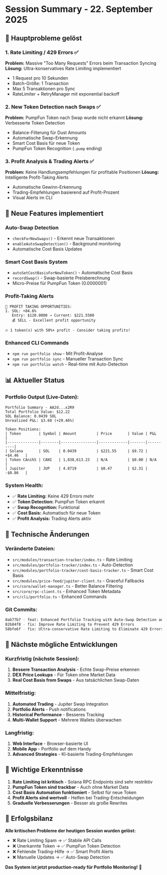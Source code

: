 # Session Summary - 22. September 2025

## 🎯 Hauptprobleme gelöst

### 1. Rate Limiting / 429 Errors ✅
**Problem:** Massive "Too Many Requests" Errors beim Transaction Syncing
**Lösung:** Ultra-konservatives Rate Limiting implementiert
- 1 Request pro 10 Sekunden
- Batch-Größe: 1 Transaction
- Max 5 Transaktionen pro Sync
- RateLimiter + RetryManager mit exponential backoff

### 2. New Token Detection nach Swaps ✅
**Problem:** PumpFun Token nach Swap wurde nicht erkannt
**Lösung:** Verbesserte Token Detection
- Balance-Filterung für Dust Amounts
- Automatische Swap-Erkennung
- Smart Cost Basis für neue Token
- PumpFun Token Recognition (`.pump` ending)

### 3. Profit Analysis & Trading Alerts ✅
**Problem:** Keine Handlungsempfehlungen für profitable Positionen
**Lösung:** Intelligente Profit-Taking Alerts
- Automatische Gewinn-Erkennung
- Trading-Empfehlungen basierend auf Profit-Prozent
- Visual Alerts im CLI

## 🚀 Neue Features implementiert

### Auto-Swap Detection
- `checkForNewSwaps()` - Erkennt neue Transaktionen
- `enableAutoSwapDetection()` - Background monitoring
- Automatische Cost Basis Updates

### Smart Cost Basis System
- `autoSetCostBasisForNewToken()` - Automatische Cost Basis
- `recordSwap()` - Swap-basierte Preisberechnung
- Micro-Preise für PumpFun Token (0.0000001)

### Profit-Taking Alerts
```
🎯 PROFIT TAKING OPPORTUNITIES:
1. SOL: +84.6%
   Entry: $120.0000 → Current: $221.5500
   💰 SELL - Excellent profit opportunity

🔥 1 token(s) with 50%+ profit - Consider taking profits!
```

### Enhanced CLI Commands
- `npm run portfolio show` - Mit Profit-Analyse
- `npm run portfolio sync` - Manueller Transaction Sync
- `npm run portfolio watch` - Real-time mit Auto-Detection

## 📊 Aktueller Status

### Portfolio Output (Live-Daten):
```
Portfolio Summary - AA2d...x2R9
Total Portfolio Value: $12.22
SOL Balance: 0.0439 SOL
Unrealized P&L: $3.60 (+29.46%)

Token Positions:
| Token        | Symbol | Amount         | Price       | Value | P&L      |
|--------------|--------|----------------|-------------|-------|----------|
| Solana       | SOL    | 0.0439         | $221.55     | $9.72 | +$4.46   |
| Token CAnihS | CANI   | 1,838,613.23   | N/A         | $0.00 | N/A      |
| Jupiter      | JUP    | 4.8719         | $0.47       | $2.31 | -$0.86   |
```

### System Health:
- ✅ **Rate Limiting:** Keine 429 Errors mehr
- ✅ **Token Detection:** PumpFun Token erkannt
- ✅ **Swap Recognition:** Funktional
- ✅ **Cost Basis:** Automatisch für neue Token
- ✅ **Profit Analysis:** Trading Alerts aktiv

## 🔧 Technische Änderungen

### Veränderte Dateien:
- `src/modules/transaction-tracker/index.ts` - Rate Limiting
- `src/modules/portfolio-tracker/index.ts` - Auto-Detection
- `src/modules/portfolio-tracker/cost-basis-tracker.ts` - Smart Cost Basis
- `src/modules/price-feed/jupiter-client.ts` - Graceful Fallbacks
- `src/core/wallet-manager.ts` - Better Balance Filtering
- `src/core/rpc-client.ts` - Enhanced Token Metadata
- `src/cli/portfolio.ts` - Enhanced Commands

### Git Commits:
```bash
0ab77b7 - feat: Enhanced Portfolio Tracking with Auto-Swap Detection and Profit Analysis
82b84f8 - fix: Improve Rate Limiting to Prevent 429 Errors
58bfe6f - fix: Ultra-conservative Rate Limiting to Eliminate 429 Errors
```

## 🎯 Nächste mögliche Entwicklungen

### Kurzfristig (nächste Session):
1. **Bessere Transaction Analysis** - Echte Swap-Preise erkennen
2. **DEX Price Lookups** - Für Token ohne Market Data
3. **Real Cost Basis from Swaps** - Aus tatsächlichen Swap-Daten

### Mittelfristig:
1. **Automated Trading** - Jupiter Swap Integration
2. **Portfolio Alerts** - Push notifications
3. **Historical Performance** - Besseres Tracking
4. **Multi-Wallet Support** - Mehrere Wallets überwachen

### Langfristig:
1. **Web Interface** - Browser-basierte UI
2. **Mobile App** - Portfolio auf dem Handy
3. **Advanced Strategies** - KI-basierte Trading-Empfehlungen

## 📝 Wichtige Erkenntnisse

1. **Rate Limiting ist kritisch** - Solana RPC Endpoints sind sehr restriktiv
2. **PumpFun Token sind trackbar** - Auch ohne Market Data
3. **Cost Basis Automation funktioniert** - Selbst für neue Token
4. **Profit Alerts sind wertvoll** - Helfen bei Trading-Entscheidungen
5. **Graduelle Verbesserungen** - Besser als große Rewrites

## 🎉 Erfolgsbilanz

**Alle kritischen Probleme der heutigen Session wurden gelöst:**
- ❌ Rate Limiting Spam → ✅ Stabile API Calls
- ❌ Unerkannte Token → ✅ PumpFun Token Detection
- ❌ Fehlende Trading-Hilfe → ✅ Smart Profit Alerts
- ❌ Manuelle Updates → ✅ Auto-Swap Detection

**Das System ist jetzt production-ready für Portfolio Monitoring!** 🚀